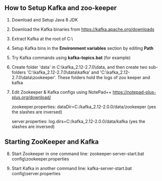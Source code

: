 How to Setup Kafka and zoo-keeper
----------------------------------

1. Download and Setup Java 8 JDK

2. Download the Kafka binaries from https://kafka.apache.org/downloads

3. Extract Kafka at the root of C:\

4. Setup Kafka bins in the **Environment variables** section by editing **Path**

5. Try Kafka commands using **kafka-topics.bat** (for example)

6. Create folder 'data' in C:\kafka_2.12-2.7.0\data, and then create two sub-folders 'C:\kafka_2.12-2.7.0\data\kafka' and 'C:\kafka_2.12-2.7.0\data\zookeeper'. These folders hold the logs of zoo keeper and kafka

7. Edit Zookeeper & Kafka configs using NotePad++ https://notepad-plus-plus.org/download/

	zookeeper.properties: dataDir=C:/kafka_2.12-2.0.0/data/zookeeper (yes the slashes are inversed)

	server.properties: log.dirs=C:/kafka_2.12-2.0.0/data/kafka (yes the slashes are inversed)


Starting ZooKeeper and Kafka
----

8. Start Zookeeper in one command line: zookeeper-server-start.bat config\zookeeper.properties

9. Start Kafka in another command line: kafka-server-start.bat config\server.properties